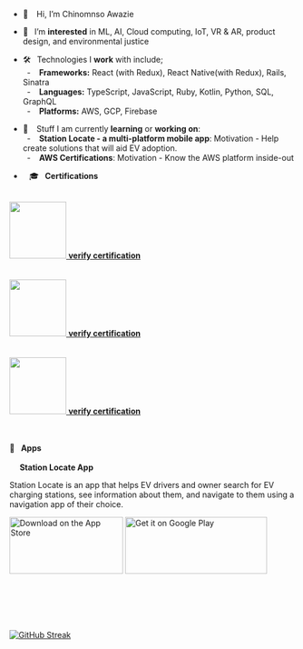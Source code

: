 - 👋 &ensp; Hi, I’m Chinomnso Awazie

- 👀 &ensp;I’m <strong>interested</strong> in ML, AI, Cloud computing, IoT, VR & AR, product design, and environmental justice

- 🛠 &ensp;Technologies I <strong>work</strong> with include;<br/>
&ensp;- &ensp;  <strong>Frameworks:</strong> React (with Redux), React Native(with Redux), Rails, Sinatra<br/>
&ensp;- &ensp;  <strong>Languages:</strong> TypeScript, JavaScript, Ruby, Kotlin, Python, SQL, GraphQL <br/>
&ensp;- &ensp;  <strong>Platforms:</strong> AWS, GCP, Firebase <br/>

- 🌱 &ensp; Stuff I am currently <strong>learning</strong> or <strong>working on</strong>:<br/>
&ensp;- &ensp; <strong>Station Locate - a multi-platform mobile app</strong>: Motivation - Help create solutions that will aid EV adoption.<br/>
&ensp;- &ensp; <strong>AWS Certifications</strong>: Motivation - Know the AWS platform inside-out



- &ensp; 🎓 &ensp;<strong>Certifications</strong> <br/> <br/>

<div classname="flex-row">
 <a href="https://www.credly.com/badges/d3bf7db7-9a41-4082-bab1-152ab9a5dfd2/public_url" target=blank> 
<img src="https://user-images.githubusercontent.com/26738901/204118521-35ff51ce-39fc-465c-acfd-c3fb2c00af1c.png" width="100" height="100"> <strong>verify certification</strong></a><br/><br/><br/>
 
 
<a href="https://www.credly.com/badges/4d7cf330-97e0-4b68-909f-4213e946440a/public_url" target=blank> 
 <img src="https://user-images.githubusercontent.com/26738901/204118634-7bce8d10-6304-427d-86cd-1cd350df0986.png" width="100" height="100"> <strong>verify certification</strong></a><br/><br/><br/>
 
 <a href="https://www.credly.com/badges/464fc7bd-c6e5-46e0-9d24-f03c331d2562/public_url" target=blank>   
  <img src="https://user-images.githubusercontent.com/26738901/204118750-028d6365-1cbd-45a8-8651-f40b309dc448.png" width="100" height="100"> <strong>verify certification</strong></a>
 <br/> <br/> <br/>

 </div>

📱 &ensp;<strong>Apps</strong> <br/> <br/>
 &ensp;  &ensp;<strong>Station Locate App</strong> <br/> 

 Station Locate is an app that helps EV drivers and owner search for EV charging stations, see information about them, and navigate to them using a navigation app of their choice.

<div>
 <a href="https://apps.apple.com/us/app/station-locate/id6469472521?itsct=apps_box_badge&amp;itscg=30200"
					 target='_blank'
					 rel="noreferrer"
				  >
					<img
      width="200" height="100" 
						className='rounded-xl h-12 md:h-24 w-32 lg:w-64 md:w-64'
						src="https://tools.applemediaservices.com/api/badges/download-on-the-app-store/black/en-us?size=250x83&amp;releaseDate=1697673600"
						alt="Download on the App Store"/></a>
				  <a href='https://play.google.com/store/apps/details?id=com.stationlocatemobilev10&pcampaignid=pcampaignidMKT-Other-global-all-co-prtnr-py-PartBadge-Mar2515-1'
					 target='_blank'
					 rel="noreferrer"
				  >
					<img
      width="250" height="100" 
						src='https://play.google.com/intl/en_us/badges/static/images/badges/en_badge_web_generic.png'
						alt='Get it on Google Play'/></a>
				</div><br/> <br/>



 <br/> <br/>


<div id="wrap">
 <div> </div>


</div>

<!-- 
[![Readme Card](https://github-readme-stats.vercel.app/api/pin/?username=chinomnsoawazie&repo=AfroPanTrack-frontend)](https://github.com/chinomnsoawazie/github-readme-stats)
<br/>

[![Readme Card](https://github-readme-stats.vercel.app/api/pin/?username=chinomnsoawazie&repo=AfroPanTrack-backend)](https://github.com/chinomnsoawazie/github-readme-stats)
<br/> -->
[![GitHub Streak](https://streak-stats.demolab.com/?user=chinomnsoawazie&currStreakNum=2FD3EB&fire=pink&sideLabels=F00&theme=highcontrast)](https://git.io/streak-stats)
<br/>
<!-- 
[![chinomnsoawazie's wakatime stats](https://github-readme-stats.vercel.app/api/wakatime?username=chinomnsoawazie&layout=compact&custom_title=My+Wakatime+Stats+In+The+Last+30+Days&hide=Makefile,MATLAB,IDEA_MODULE,Groovy,XML,GitIgnore+file,yarn.lock,C++++,Objective-C,textmate,Bash,Text)](https://github.com/chinomnsoawazie/github-readme-stats) -->

